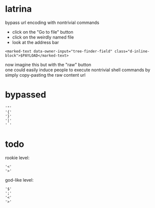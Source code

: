 # latrina
bypass url encoding with nontrivial commands

* click on the "Go to file" button
* click on the weirdly named file
* look at the address bar

```
<marked-text data-owner-input="tree-finder-field" class="d-inline-block">$PAYLOAD</marked-text>
```
now imagine this but with the "raw" button  
one could easily induce people to execute nontrivial shell commands by simply copy-pasting the raw content url 

# bypassed
```
'"'
'{'
'}'
'|'
' '
```

# todo
rookie level:
```
'<'
'>'
```
god-like level:
```
'$'
';'
'<'
'>'
```
